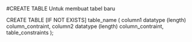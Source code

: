 #CREATE TABLE
Untuk membuat tabel baru

CREATE TABLE [IF NOT EXISTS] table_name (
  column1 datatype (length) column_contraint,
  column2 datatype (length) column_contraint,
table_constraints
);

